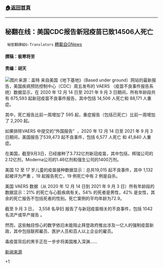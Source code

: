 ###  [:house:返回首頁](https://github.com/ourhimalayas/txt)
---


## 秘翻在线：美国CDC报告新冠疫苗已致14506人死亡
` 秘密翻譯組G-Translators` [轉載自GNews](https://gnews.org/zh-hans/1525988/)

#### 撰稿：极寒将至 

#### 责编：胡天
![](https://assets.gnews.org/wp-content/uploads/2021/09/image-109.png)图片来源：盖特
来自美国《地下基地》（Based under ground）网站的最新报告，美国疾病预防控制中心（CDC）周五发布的 VAERS （疫苗不良事件报告系统）数据显示，在 2020 年 12 月 14 日至 2021 年 9 月 3 日期间，所有年龄段共有 675,593 起新冠疫苗不良事件报告，其中包括 14,506 人死亡和 88,171 人重症。

其中，死亡报告比前一周增加了 595 起，重症报告（包括已死亡）比前一周增加了 2,200 起。

如果排除VAERS 中提交的“外国报告”  ，2020 年 12 月 14 日至 2021 年 9 月 3 日期间，美国报告了539,473 起不良事件，包括 6,577 人死亡 和 41,840 人重症。

在美国，截至9月3日，已经接种了3.732亿剂新冠疫苗，其中包括，辉瑞公司的2.12亿剂，Moderna公司的1.46亿剂和强生公司的1400万剂。

美国 12 至 17 岁儿童的疫苗接种数据显示：总共19,015 起不良事件，其中 1,132 起被评为严重 ，19 起报告死亡，19 例死亡中有 2 例是自杀。

美国 VAERS 数据（从 2020 年 12 月 14 日到 2021 年 9 月 3 日）所有年龄段的数据显示：21% 的死亡与心脏疾病有关。54% 的死者是男性，42% 是女性，其余的死亡报告不包括死者的性别。死亡案例的平均年龄为72.9。

截至 9 月 3 日，  3,558 名孕妇 报告了与新冠疫苗相关的不良事件，包括 1042 名流产或早产报告 。

然而，这些触目惊心的数字依旧未能阻止拜登政府推出涉及一亿人的强制疫苗新政，其中包括联邦雇员、医护人员和百人以上企业的雇员。

毒疫苗背后的黑手正在一步步将美国推入深渊……

[新闻来源](https://basedunderground.com/2021/09/10/reports-of-injuries-deaths-after-covid-vaccines-hit-new-highs-just-as-biden-harris-regime-announce-medical-dictatorship/)

+1
